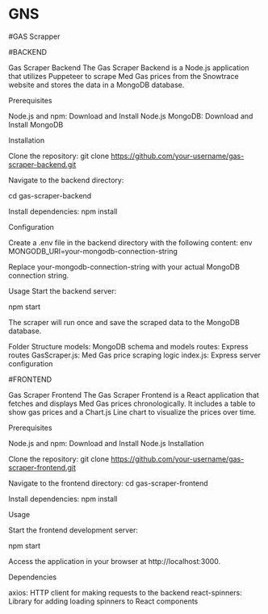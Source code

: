 # GNS

#GAS Scrapper

#BACKEND

Gas Scraper Backend The Gas Scraper Backend is a Node.js application that utilizes Puppeteer to scrape Med Gas prices from the Snowtrace website and stores the data in a MongoDB database.

Prerequisites

Node.js and npm: Download and Install Node.js MongoDB: Download and Install MongoDB

Installation

Clone the repository: git clone https://github.com/your-username/gas-scraper-backend.git

Navigate to the backend directory:

cd gas-scraper-backend

Install dependencies: npm install

Configuration

Create a .env file in the backend directory with the following content: env MONGODB_URI=your-mongodb-connection-string

Replace your-mongodb-connection-string with your actual MongoDB connection string.

Usage Start the backend server:

npm start

The scraper will run once and save the scraped data to the MongoDB database.

Folder Structure models: MongoDB schema and models routes: Express routes GasScraper.js: Med Gas price scraping logic index.js: Express server configuration

#FRONTEND

Gas Scraper Frontend The Gas Scraper Frontend is a React application that fetches and displays Med Gas prices chronologically. It includes a table to show gas prices and a Chart.js Line chart to visualize the prices over time.

Prerequisites

Node.js and npm: Download and Install Node.js Installation

Clone the repository: git clone https://github.com/your-username/gas-scraper-frontend.git

Navigate to the frontend directory: cd gas-scraper-frontend

Install dependencies: npm install

Usage

Start the frontend development server:

npm start

Access the application in your browser at http://localhost:3000.

Dependencies

axios: HTTP client for making requests to the backend react-spinners: Library for adding loading spinners to React components